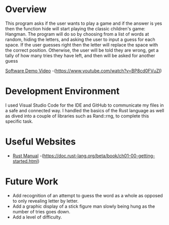 # Overview

This program asks if the user wants to play a game and if the answer is yes then the function hide will start playing the classic children's game: Hangman. The program will do so by choosing from a list of words at random, hiding the letters, and asking the user to input a guess for each space. If the user guesses right then the letter will replace the space with the correct position. Otherwise, the user will be told they are wrong, get a tally of how many tries they have left, and then will be asked for another guess



[Software Demo Video]([https://www.youtube.com/watch?v=BP8cd0FVuZI])
-(https://www.youtube.com/watch?v=BP8cd0FVuZI)

# Development Environment

I used Visual Studio Code for the IDE and GitHub to communicate my files in a safe and connected way. I handled the basics of the Rust language as well as dived into a couple of libraries such as Rand::rng, to complete this specific task.

# Useful Websites

- [Rust Manual]([https://doc.rust-lang.org/beta/book/ch01-00-getting-started.html])
-(https://doc.rust-lang.org/beta/book/ch01-00-getting-started.html)
# Future Work

- Add recognition of an attempt to guess the word as a whole as opposed to only revealing letter by letter.
- Add a graphic display of a stick figure man slowly being hung as the number of tries goes down.
- Add a level of difficulty.
